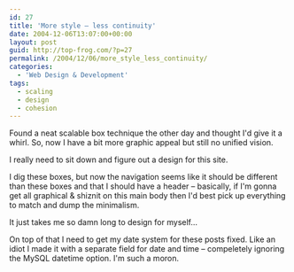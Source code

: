 ```yaml
---
id: 27
title: 'More style – less continuity'
date: 2004-12-06T13:07:00+00:00
layout: post
guid: http://top-frog.com/?p=27
permalink: /2004/12/06/more_style_less_continuity/
categories:
  - 'Web Design & Development'
tags:
  - scaling
  - design
  - cohesion
---
```

Found a neat scalable box technique the other day and thought I'd give it a whirl. So, now I have a bit more graphic appeal but still no unified vision.

I really need to sit down and figure out a design for this site.

I dig these boxes, but now the navigation seems like it should be different than these boxes and that I should have a header – basically, if I'm gonna get all graphical & shiznit on this main body then I'd best pick up everything to match and dump the minimalism.

It just takes me so damn long to design for myself…

On top of that I need to get my date system for these posts fixed. Like an idiot I made it with a separate field for date and time – compeletely ignoring the MySQL datetime option. I'm such a moron.

